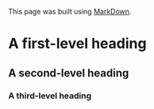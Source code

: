 
This page was built using [MarkDown](https://docs.github.com/en/get-started/writing-on-github/getting-started-with-writing-and-formatting-on-github/basic-writing-and-formatting-syntax/).



# A first-level heading
## A second-level heading
### A third-level heading

